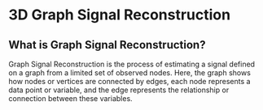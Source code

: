 3D Graph Signal Reconstruction
==============================

What is Graph Signal Reconstruction?
------------------------------------

Graph Signal Reconstruction is the process of estimating a signal defined on a graph from a limited
set of observed nodes. Here, the graph shows how nodes or vertices are connected by edges, each
node represents a data point or variable, and the edge represents the relationship or connection
between these variables.
